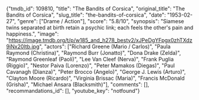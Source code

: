 {"tmdb_id": 109810, "title": "The Bandits of Corsica", "original_title": "The Bandits of Corsica", "slug_title": "the-bandits-of-corsica", "date": "1953-02-27", "genre": ["Drame / Action"], "score": "5.8/10", "synopsis": "Siamese twins separated at birth retain a psychic link; each feels the other's pain and happiness.", "image": "https://image.tmdb.org/t/p/w185_and_h278_bestv2/xJPeDgYFpgx0zhTXdz9iNx20ltb.jpg", "actors": ["Richard Greene (Mario / Carlos)", "Paula Raymond (Christina)", "Raymond Burr (Jonatto)", "Dona Drake (Zelda)", "Raymond Greenleaf (Paoli)", "Lee Van Cleef (Nerva)", "Frank Puglia (Riggio)", "Nestor Paiva (Lorenzo)", "Peter Mamakos (Diegas)", "Paul Cavanagh (Dianza)", "Peter Brocco (Angelo)", "George J. Lewis (Arturo)", "Clayton Moore (Ricardo)", "Virginia Brissac (Maria)", "Francis McDonald (Grisha)", "Michael Ansara (Blacksmith)"], "comments": [], "recommandations_id": [], "youtube_key": "notfound"}